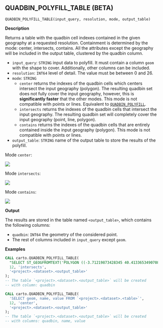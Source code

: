 ## QUADBIN_POLYFILL_TABLE (BETA)

```sql:signature
QUADBIN_POLYFILL_TABLE(input_query, resolution, mode, output_table)
```

**Description**

Returns a table with the quadbin cell indexes contained in the given geography at a requested resolution. Containment is determined by the mode: center, intersects, contains. All the attributes except the geography will be included in the output table, clustered by the quadbin column.

* `input_query`: `STRING` input data to polyfill. It must contain a column `geom` with the shape to cover. Additionally, other columns can be included.
* `resolution`: `INT64` level of detail. The value must be between 0 and 26.
* `mode`: `STRING`
  * `center` returns the indexes of the quadbin cells which centers intersect the input geography (polygon). The resulting quadbin set does not fully cover the input geography, however, this is **significantly faster** that the other modes. This mode is not compatible with points or lines. Equivalent to [`QUADBIN_POLYFILL`](quadbin#quadbin_polyfill).
  * `intersects` returns the indexes of the quadbin cells that intersect the input geography. The resulting quadbin set will completely cover the input geography (point, line, polygon).
  * `contains` returns the indexes of the quadbin cells that are entirely contained inside the input geography (polygon). This mode is not compatible with points or lines.
* `output_table`: `STRING` name of the output table to store the results of the polyfill.

Mode `center`:

![](quadbin_polyfill_mode_center.png)

Mode `intersects`:

![](quadbin_polyfill_mode_intersects.png)

Mode `contains`:

![](quadbin_polyfill_mode_contains.png)

**Output**

The results are stored in the table named `<output_table>`, which contains the following columns:

* `quadbin`: `INT64` the geometry of the considered point.
* The rest of columns included in `input_query` except `geom`.

**Examples**

```sql
CALL carto.QUADBIN_POLYFILL_TABLE(
  "SELECT ST_GEOGFROMTEXT('POLYGON ((-3.71219873428345 40.413365349070865, -3.7144088745117 40.40965661286395, -3.70659828186035 40.409525904775634, -3.71219873428345 40.413365349070865))') AS geom",
  12, 'intersects',
  '<project>.<dataset>.<output_table>'
);
-- The table `<project>.<dataset>.<output_table>` will be created
-- with column: quadbin
```

```sql
CALL carto.QUADBIN_POLYFILL_TABLE(
  'SELECT geom, name, value FROM `<project>.<dataset>.<table>`',
  12, 'center',
  '<project>.<dataset>.<output_table>'
);
-- The table `<project>.<dataset>.<output_table>` will be created
-- with columns: quadbin, name, value
```
